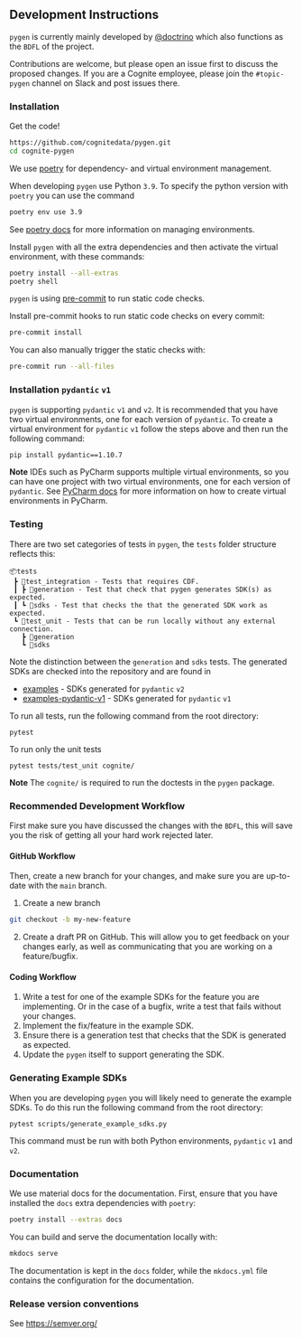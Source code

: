 ## Development Instructions

`pygen` is currently mainly developed by [@doctrino](https://github.com/doctrino) which also functions as
the `BDFL` of the project.

Contributions are welcome, but please open an issue first to discuss the proposed changes. If you are a Cognite employee,
please join the `#topic-pygen` channel on Slack and post issues there.

### Installation

Get the code!

```bash
https://github.com/cognitedata/pygen.git
cd cognite-pygen
```

We use [poetry](https://pypi.org/project/poetry/) for dependency- and virtual environment management.

When developing `pygen` use Python `3.9`. To specify the python version with `poetry` you can use the command
```bash
poetry env use 3.9
```
See [poetry docs](https://python-poetry.org/docs/managing-environments/) for more information on managing environments.

Install `pygen` with all the extra dependencies and then activate the virtual environment, with these commands:

```bash
poetry install --all-extras
poetry shell
```

`pygen` is using [pre-commit](https://pre-commit.com/) to run static code checks.

Install pre-commit hooks to run static code checks on every commit:

```bash
pre-commit install
```

You can also manually trigger the static checks with:

```bash
pre-commit run --all-files
```

### Installation `pydantic` `v1`

`pygen` is supporting `pydantic` `v1` and `v2`. It is recommended that you have two virtual environments, one for each version of `pydantic`.
To create a virtual environment for `pydantic` `v1` follow the steps above and then run the following command:

```bash
pip install pydantic==1.10.7
```
**Note** IDEs such as PyCharm supports multiple virtual environments, so you can have one project with two virtual environments, one for each version of `pydantic`.
See [PyCharm docs](https://www.jetbrains.com/help/pycharm/creating-virtual-environment.html) for more information on how to create virtual environments in PyCharm.

### Testing

There are two set categories of tests in `pygen`, the `tests` folder structure reflects this:
```
📦tests
 ┣ 📂test_integration - Tests that requires CDF.
 ┃ ┣ 📂generation - Test that check that pygen generates SDK(s) as expected.
 ┃ ┗ 📂sdks - Test that checks the that the generated SDK work as expected.
 ┗ 📂test_unit - Tests that can be run locally without any external connection.
   ┣ 📂generation
   ┗ 📂sdks
```

Note the distinction between the `generation` and `sdks` tests. The generated SDKs are checked into the repository and
are found in

 * [examples](/examples) - SDKs generated for `pydantic` `v2`
 * [examples-pydantic-v1](/examples-pydantic-v1) - SDKs generated for `pydantic` `v1`


To run all tests, run the following command from the root directory:
```
pytest
```

To run only the unit tests
```
pytest tests/test_unit cognite/
```
**Note** The `cognite/` is required to run the doctests in the `pygen` package.

### Recommended Development Workflow

First make sure you have discussed the changes with the `BDFL`,
this will save you the risk of getting all your hard work rejected later.

#### GitHub Workflow
Then, create a new branch for your changes, and make sure you are up-to-date with the `main` branch.

1. Create a new branch
```bash
git checkout -b my-new-feature
```
2. Create a draft PR on GitHub. This will allow you to get feedback on your changes early,
   as well as communicating that you are working on a feature/bugfix.

#### Coding Workflow

1. Write a test for one of the example SDKs for the feature you are implementing. Or in the case of a bugfix,
   write a test that fails without your changes.
2. Implement the fix/feature in the example SDK.
3. Ensure there is a generation test that checks that the SDK is generated as expected.
4. Update the `pygen` itself to support generating the SDK.



### Generating Example SDKs
When you are developing `pygen` you will likely need to generate the example SDKs. To do this run the following command from the root directory:
```
pytest scripts/generate_example_sdks.py
```
This command must be run with both Python environments, `pydantic` `v1` and `v2`.

### Documentation

We use material docs for the documentation. First, ensure that you have installed the `docs` extra dependencies with `poetry`:

```bash
poetry install --extras docs
```

You can build and serve the documentation locally with:

```bash
mkdocs serve
```

The documentation is kept in the `docs` folder, while the `mkdocs.yml` file contains the configuration for the documentation.

### Release version conventions

See https://semver.org/
